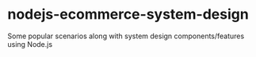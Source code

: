 # nodejs-ecommerce-system-design
Some popular scenarios along with system design components/features using Node.js
